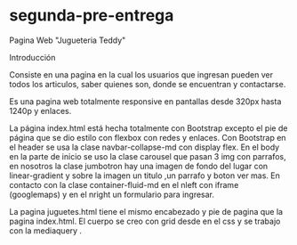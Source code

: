 # segunda-pre-entrega
Pagina Web "Jugueteria Teddy"

Introducción

Consiste en una pagina en la cual los usuarios que ingresan pueden ver todos los articulos, saber quienes son, donde se encuentran y contactarse.

Es una pagina web totalmente responsive en pantallas desde 320px hasta 1240p y enlaces.

La página index.html está hecha totalmente con Bootstrap excepto el pie de página que se dio estilo con flexbox con redes y enlaces. Con Bootstrap en el header se usa la clase navbar-collapse-md con display flex. En el body en la parte de inicio se uso la clase carousel que pasan 3 img con parrafos, en nosotros la clase jumbotron hay una imagen de fondo del lugar con linear-gradient y sobre la imagen un titulo ,un parrafo y boton ver mas. En contacto con la clase container-fluid-md en el nleft con iframe (googlemaps) y en el nright un formulario para ingresar.

La pagina juguetes.html tiene el mismo encabezado y pie de pagina que la pagina index.html. El cuerpo se creo con grid desde en el css y se trabajo con la mediaquery .
